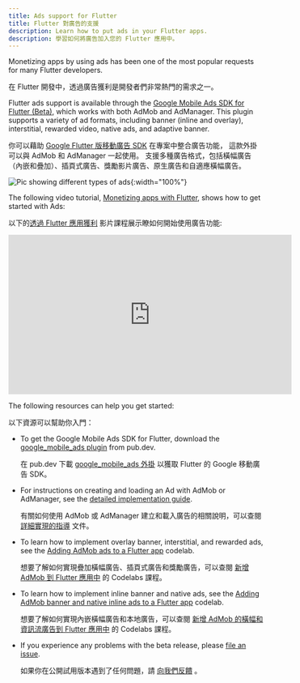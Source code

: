 ```yaml
---
title: Ads support for Flutter
title: Flutter 對廣告的支援
description: Learn how to put ads in your Flutter apps.
description: 學習如何將廣告加入您的 Flutter 應用中。
---
```


Monetizing apps by using ads has been one of
the most popular requests for many Flutter developers.

在 Flutter 開發中，透過廣告獲利是開發者們非常熱門的需求之一。

Flutter ads support is available through the
[Google Mobile Ads SDK for Flutter (Beta)][plugin],
which works with both AdMob and AdManager.
This plugin supports a variety of ad formats,
including banner (inline and overlay),
interstitial, rewarded video, native ads,
and adaptive banner.

你可以藉助 [Google Flutter 版移動廣告 SDK][plugin] 在專案中整合廣告功能，
這款外掛可以與 AdMob 和 AdManager 一起使用。
支援多種廣告格式，包括橫幅廣告（內嵌和疊加）、插頁式廣告、獎勵影片廣告、原生廣告和自適應橫幅廣告。

![Pic showing different types of ads]({{site.url}}/assets/images/ads/GoogleMobileAdTypes.png){:width="100%"}

The following video tutorial,
[Monetizing apps with Flutter][],
shows how to get started with Ads:

以下的[透過 Flutter 應用獲利][Monetizing apps with Flutter]
影片課程展示瞭如何開始使用廣告功能:

<iframe width="560" height="315" src="https://player.bilibili.com/player.html?aid=289460171&bvid=BV1Vf4y147Er&cid=305747760&page=1" frameborder="0" allow="accelerometer; autoplay; clipboard-write; encrypted-media; gyroscope; picture-in-picture" allowfullscreen></iframe><br>

The following resources can help you get started:

以下資源可以幫助你入門：

* To get the Google Mobile Ads SDK for Flutter,
  download the [google_mobile_ads plugin][plugin] from pub.dev.

  在 pub.dev 下載 [google_mobile_ads 外掛][plugin] 以獲取 Flutter 的 Google 移動廣告 SDK。

* For instructions on creating and loading an Ad with
  AdMob or AdManager, see the [detailed implementation guide][].

  有關如何使用 AdMob 或 AdManager 建立和載入廣告的相關說明，可以查閱
  [詳細實現的指導][detailed implementation guide] 文件。

* To learn how to implement overlay banner,
  interstitial, and rewarded ads, see the
  [Adding AdMob ads to a Flutter app][] codelab.

  想要了解如何實現疊加橫幅廣告、插頁式廣告和獎勵廣告，可以查閱
  [新增 AdMob 到 Flutter 應用中][Adding AdMob ads to a Flutter app] 的 Codelabs 課程。

* To learn how to implement inline banner
  and native ads, see the [Adding AdMob banner
  and native inline ads to a Flutter app][] codelab.

  想要了解如何實現內嵌橫幅廣告和本地廣告，可以查閱
  [新增 AdMob 的橫幅和資訊流廣告到 Flutter 應用中][Adding AdMob banner and native inline ads to a Flutter app]
  的 Codelabs 課程。

* If you experience any problems with the beta release,
  please [file an issue][].

  如果你在公開試用版本遇到了任何問題，請 [向我們反饋][file an issue] 。

[Adding AdMob Ads to a Flutter app]: {{site.codelabs}}/codelabs/admob-ads-in-flutter#0
[Adding AdMob banner and native inline ads to a Flutter app]: {{site.codelabs}}/codelabs/admob-inline-ads-in-flutter
[detailed implementation guide]: {{site.developers}}/admob/flutter
[file an issue]: {{site.github}}/googleads/googleads-mobile-flutter/issues
[Monetizing apps with Flutter]: {{site.youtube-site}}/watch?v=m0d_pbgeeG8&feature=youtu.be
[plugin]: {{site.pub-pkg}}/google_mobile_ads
